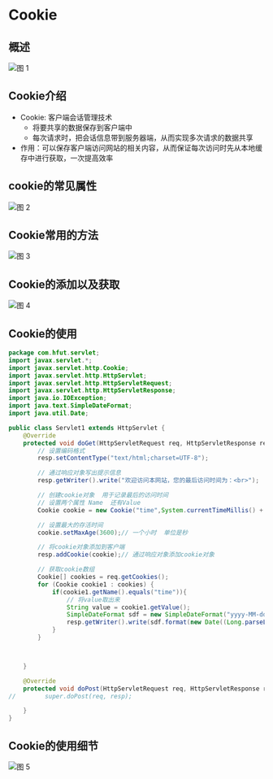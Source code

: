 # Cookie

## 概述

![图 1](../images/ab6c667496fe5b5ac27a03d769312f1885b14dc4c6595f974089ebc1eccb029c.png)  


## Cookie介绍

* Cookie: 客户端会话管理技术
  * 将要共享的数据保存到客户端中
  * 每次请求时，把会话信息带到服务器端，从而实现多次请求的数据共享
* 作用：可以保存客户端访问网站的相关内容，从而保证每次访问时先从本地缓存中进行获取，一次提高效率

## cookie的常见属性

![图 2](../images/1eea8d97f000975320dc0354b05740fed4e7752efe08f622f7a2af41ad18525a.png)  

## Cookie常用的方法

![图 3](../images/4c53b010f81df89369eea6ccc56d701a8a179c9634ef2c7f068a535991107e4b.png)  


## Cookie的添加以及获取

![图 4](../images/c64788fab5a3a512d49983bada4c4909ed362727663ce05d520a1d906bfedc65.png)  

## Cookie的使用

```java
package com.hfut.servlet;
import javax.servlet.*;
import javax.servlet.http.Cookie;
import javax.servlet.http.HttpServlet;
import javax.servlet.http.HttpServletRequest;
import javax.servlet.http.HttpServletResponse;
import java.io.IOException;
import java.text.SimpleDateFormat;
import java.util.Date;

public class Servlet1 extends HttpServlet {
    @Override
    protected void doGet(HttpServletRequest req, HttpServletResponse resp) throws ServletException, IOException {
        // 设置编码格式
        resp.setContentType("text/html;charset=UTF-8");

        // 通过响应对象写出提示信息
        resp.getWriter().write("欢迎访问本网站，您的最后访问时间为：<br>");

        // 创建cookie对象  用于记录最后的访问时间
        // 设置两个属性 Name  还有Value
        Cookie cookie = new Cookie("time",System.currentTimeMillis() + "");

        // 设置最大的存活时间
        cookie.setMaxAge(3600);// 一个小时  单位是秒

        // 将cookie对象添加到客户端
        resp.addCookie(cookie);// 通过响应对象添加cookie对象

        // 获取cookie数组
        Cookie[] cookies = req.getCookies();
        for (Cookie cookie1 : cookies) {
            if(cookie1.getName().equals("time")){
                // 将value取出来
                String value = cookie1.getValue();
                SimpleDateFormat sdf = new SimpleDateFormat("yyyy-MM-dd HH:mm:ss");// 设置指定格式进行解析
                resp.getWriter().write(sdf.format(new Date((Long.parseLong(value)))));// 解析一下字符串
            }
        }



    }

    @Override
    protected void doPost(HttpServletRequest req, HttpServletResponse resp) throws ServletException, IOException {
//        super.doPost(req, resp);

    }
}


```

## Cookie的使用细节

![图 5](../images/2a33d743f72aa2f9381f67b39b6a77ddbe8b89cf51fca78b418e835776472fad.png)  


